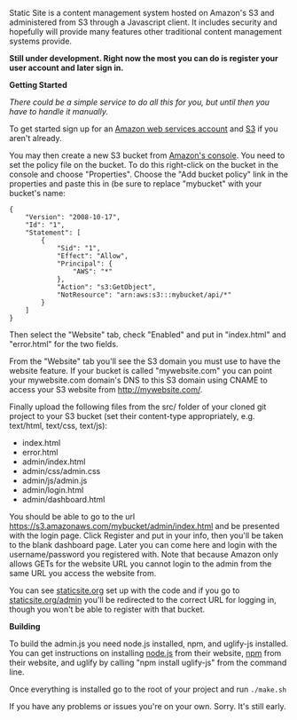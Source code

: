 Static Site is a content management system hosted on Amazon's S3 and administered from S3 through a Javascript client.
It includes security and hopefully will provide many features other traditional content management systems provide.

**Still under development. Right now the most you can do is register your user account and later sign in.**

**Getting Started**

_There could be a simple service to do all this for you, but until then you have to handle it manually._

To get started sign up for an [Amazon web services account](http://aws.amazon.com/) and [S3](http://aws.amazon.com/s3/)
if you aren't already.

You may then create a new S3 bucket from [Amazon's console](http://aws.amazon.com/console/). You need to set the policy
file on the bucket. To do this right-click on the bucket in the console and choose "Properties". Choose the "Add bucket
policy" link in the properties and paste this in (be sure to replace "mybucket" with your bucket's name:

	{
		"Version": "2008-10-17",
		"Id": "1",
		"Statement": [
			{
				"Sid": "1",
				"Effect": "Allow",
				"Principal": {
					"AWS": "*"
				},
				"Action": "s3:GetObject",
				"NotResource": "arn:aws:s3:::mybucket/api/*"
			}
		]
	}

Then select the "Website" tab, check "Enabled" and put in "index.html" and "error.html" for the two fields.

From the "Website" tab you'll see the S3 domain you must use to have the website feature. If your bucket is called
"mywebsite.com" you can point your mywebsite.com domain's DNS to this S3 domain using CNAME to access your S3 website
from http://mywebsite.com/.

Finally upload the following files from the src/ folder of your cloned git project to your S3 bucket (set their
content-type appropriately, e.g. text/html, text/css, text/js):

* index.html
* error.html
* admin/index.html
* admin/css/admin.css
* admin/js/admin.js
* admin/login.html
* admin/dashboard.html

You should be able to go to the url https://s3.amazonaws.com/mybucket/admin/index.html and be presented with the login
page. Click Register and put in your info, then you'll be taken to the blank dashboard page. Later you can come here
and login with the username/password you registered with. Note that because Amazon only allows GETs for the website URL
you cannot login to the admin from the same URL you access the website from.

You can see [staticsite.org](http://staticsite.org/) set up with the code and if you go to
[staticsite.org/admin](http://staticsite.org/admin/) you'll be redirected to the correct URL for logging in, though you
won't be able to register with that bucket.

**Building**

To build the admin.js you need node.js installed, npm, and uglify-js installed. You can get instructions on installing
[node.js](http://nodejs.org/) from their website, [npm](http://npmjs.org/) from their website, and uglify by calling
"npm install uglify-js" from the command line.

Once everything is installed go to the root of your project and run `./make.sh`

If you have any problems or issues you're on your own. Sorry. It's still early.